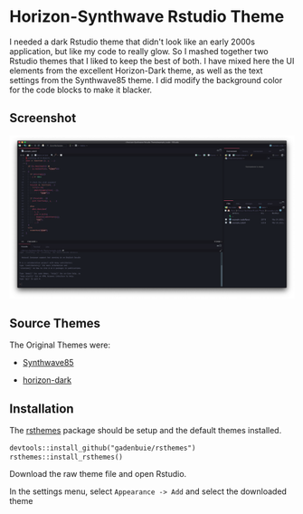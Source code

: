 # Horizon-Synthwave Rstudio Theme

I needed a dark Rstudio theme that didn't look like an early 2000s application,
but like my code to really glow. So I mashed together two Rstudio themes that I
liked to keep the best of both. I have mixed here the UI elements from
the excellent Horizon-Dark theme, as well as the text settings from the
Synthwave85 theme. I did modify the background color for the code blocks to
make it blacker.

## Screenshot

![Example code in themed Rstudio](img/rstudio_themed.png)

## Source Themes

The Original Themes were:

- [Synthwave85](https://github.com/jnolis/synthwave85)

- [horizon-dark](https://github.com/gadenbuie/rsthemes)

## Installation

The [rsthemes](https://github.com/gadenbuie/rsthemes) package should be setup
and the default themes installed.

```{r}
devtools::install_github("gadenbuie/rsthemes")
rsthemes::install_rsthemes()
```

Download the raw theme file and open Rstudio.

In the settings menu, select `Appearance -> Add` and select the downloaded
theme
